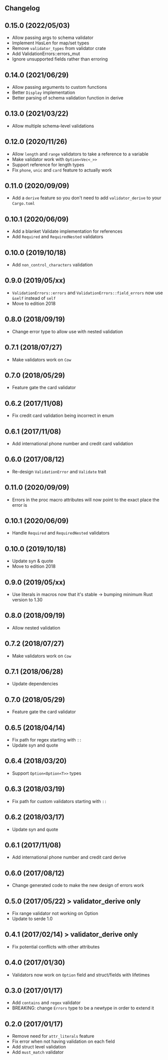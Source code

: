 ## Changelog

## 0.15.0 (2022/05/03)

- Allow passing args to schema validator
- Implement HasLen for map/set types
- Remove `validator_types` from validator crate
- Add ValidationErrors::errors_mut
- Ignore unsupported fields rather than erroring

## 0.14.0 (2021/06/29)

- Allow passing arguments to custom functions
- Better `Display` implementation
- Better parsing of schema validation function in derive

## 0.13.0 (2021/03/22)

- Allow multiple schema-level validations

## 0.12.0 (2020/11/26)

- Allow `length` and `range` validators to take a reference to a variable
- Make validator work with `Option<Vec<_>>`
- Support reference for length types
- Fix `phone`, `unic` and `card` feature to actually work

## 0.11.0 (2020/09/09)

- Add a `derive` feature so you don't need to add `validator_derive` to your `Cargo.toml`

## 0.10.1 (2020/06/09)

- Add a blanket Validate implementation for references
- Add `Required` and `RequiredNested` validators

## 0.10.0 (2019/10/18)

- Add `non_control_characters` validation

## 0.9.0 (2019/05/xx)

- `ValidationErrors::errors` and `ValidationErrors::field_errors` now use `&self` instead of `self`
- Move to edition 2018

## 0.8.0 (2018/09/19)

- Change error type to allow use with nested validation

## 0.7.1 (2018/07/27)

- Make validators work on `Cow`

## 0.7.0 (2018/05/29)

- Feature gate the card validator

## 0.6.2 (2017/11/08)

- Fix credit card validation being incorrect in enum

## 0.6.1 (2017/11/08)

- Add international phone number and credit card validation

## 0.6.0 (2017/08/12)

- Re-design `ValidationError` and `Validate` trait

## 0.11.0 (2020/09/09)

- Errors in the proc macro attributes will now point to the exact place the error is

## 0.10.1 (2020/06/09)

- Handle `Required` and `RequiredNested` validators

## 0.10.0 (2019/10/18)

- Update syn & quote
- Move to edition 2018

## 0.9.0 (2019/05/xx)

- Use literals in macros now that it's stable -> bumping minimum Rust version to 1.30

## 0.8.0 (2018/09/19)

- Allow nested validation

## 0.7.2 (2018/07/27)

- Make validators work on `Cow`

## 0.7.1 (2018/06/28)

- Update dependencies

## 0.7.0 (2018/05/29)

- Feature gate the card validator

## 0.6.5 (2018/04/14)

- Fix path for regex starting with `::`
- Update syn and quote

## 0.6.4 (2018/03/20)

- Support `Option<Option<T>>` types

## 0.6.3 (2018/03/19)

- Fix path for custom validators starting with `::`

## 0.6.2 (2018/03/17)

- Update syn and quote

## 0.6.1 (2017/11/08)

- Add international phone number and credit card derive

## 0.6.0 (2017/08/12)

- Change generated code to make the new design of errors work

## 0.5.0 (2017/05/22) > validator_derive only

- Fix range validator not working on Option
- Update to serde 1.0

## 0.4.1 (2017/02/14) > validator_derive only

- Fix potential conflicts with other attributes

## 0.4.0 (2017/01/30)

- Validators now work on `Option` field and struct/fields with lifetimes

## 0.3.0 (2017/01/17)

- Add `contains` and `regex` validator
- BREAKING: change `Errors` type to be a newtype in order to extend it

## 0.2.0 (2017/01/17)

- Remove need for `attr_literals` feature
- Fix error when not having validation on each field
- Add struct level validation
- Add `must_match` validator

